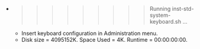 * >>>>>>>>> Running inst-std-system-keyboard.sh ...
  * Insert keyboard configuration in Administration menu.
  * Disk size = 4095152K. Space Used = 4K. Runtime = 00:00:00:00.
